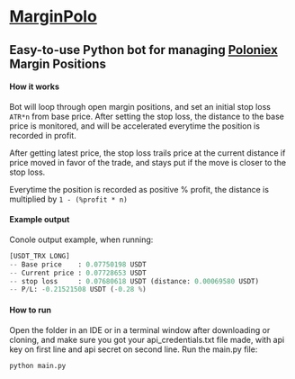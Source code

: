 # [MarginPolo](https://poloniex.com/signup?c=2E28D52D)

## Easy-to-use Python bot for managing [Poloniex](https://poloniex.com/signup?c=2E28D52D) Margin Positions

#### How it works

Bot will loop through open margin positions, and set an initial stop loss `ATR*n` from base price.
After setting the stop loss, the distance to the base price is monitored, and will be accelerated
everytime the position is recorded in profit.

After getting latest price, the stop loss trails price at the current distance if price moved in favor of the trade,
and stays put if the move is closer to the stop loss.

Everytime the position is recorded as positive % profit, the distance is multiplied by `1 - (%profit * n)`

#### Example output
Conole output example, when running:

```python
[USDT_TRX LONG]
-- Base price    : 0.07750198 USDT
-- Current price : 0.07728653 USDT
-- stop loss     : 0.07680618 USDT (distance: 0.00069580 USDT)
-- P/L: -0.21521508 USDT (-0.28 %)
```

#### How to run
Open the folder in an IDE or in a terminal window after downloading or cloning, and make sure you got your api_credentials.txt file made, with api key on 
first line and api secret on second line. Run the main.py file:

```python
python main.py
```





